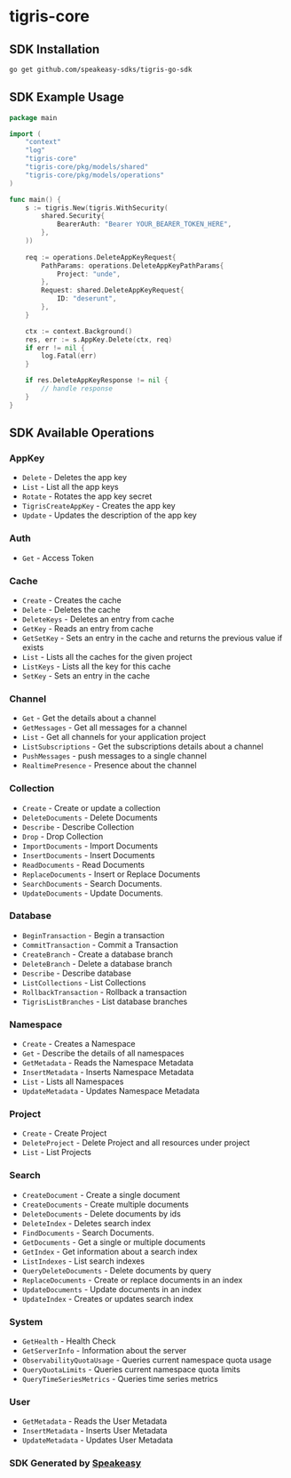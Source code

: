 # tigris-core

<!-- Start SDK Installation -->
## SDK Installation

```bash
go get github.com/speakeasy-sdks/tigris-go-sdk
```
<!-- End SDK Installation -->

## SDK Example Usage
<!-- Start SDK Example Usage -->
```go
package main

import (
    "context"
    "log"
    "tigris-core"
    "tigris-core/pkg/models/shared"
    "tigris-core/pkg/models/operations"
)

func main() {
    s := tigris.New(tigris.WithSecurity(
        shared.Security{
            BearerAuth: "Bearer YOUR_BEARER_TOKEN_HERE",
        },
    ))
    
    req := operations.DeleteAppKeyRequest{
        PathParams: operations.DeleteAppKeyPathParams{
            Project: "unde",
        },
        Request: shared.DeleteAppKeyRequest{
            ID: "deserunt",
        },
    }

    ctx := context.Background()
    res, err := s.AppKey.Delete(ctx, req)
    if err != nil {
        log.Fatal(err)
    }

    if res.DeleteAppKeyResponse != nil {
        // handle response
    }
}
```
<!-- End SDK Example Usage -->

<!-- Start SDK Available Operations -->
## SDK Available Operations


### AppKey

* `Delete` - Deletes the app key
* `List` - List all the app keys
* `Rotate` - Rotates the app key secret
* `TigrisCreateAppKey` - Creates the app key
* `Update` - Updates the description of the app key

### Auth

* `Get` - Access Token

### Cache

* `Create` - Creates the cache
* `Delete` - Deletes the cache
* `DeleteKeys` - Deletes an entry from cache
* `GetKey` - Reads an entry from cache
* `GetSetKey` - Sets an entry in the cache and returns the previous value if exists
* `List` - Lists all the caches for the given project
* `ListKeys` - Lists all the key for this cache
* `SetKey` - Sets an entry in the cache

### Channel

* `Get` - Get the details about a channel
* `GetMessages` - Get all messages for a channel
* `List` - Get all channels for your application project
* `ListSubscriptions` - Get the subscriptions details about a channel
* `PushMessages` - push messages to a single channel
* `RealtimePresence` - Presence about the channel

### Collection

* `Create` - Create or update a collection
* `DeleteDocuments` - Delete Documents
* `Describe` - Describe Collection
* `Drop` - Drop Collection
* `ImportDocuments` - Import Documents
* `InsertDocuments` - Insert Documents
* `ReadDocuments` - Read Documents
* `ReplaceDocuments` - Insert or Replace Documents
* `SearchDocuments` - Search Documents.
* `UpdateDocuments` - Update Documents.

### Database

* `BeginTransaction` - Begin a transaction
* `CommitTransaction` - Commit a Transaction
* `CreateBranch` - Create a database branch
* `DeleteBranch` - Delete a database branch
* `Describe` - Describe database
* `ListCollections` - List Collections
* `RollbackTransaction` - Rollback a transaction
* `TigrisListBranches` - List database branches

### Namespace

* `Create` - Creates a Namespace
* `Get` - Describe the details of all namespaces
* `GetMetadata` - Reads the Namespace Metadata
* `InsertMetadata` - Inserts Namespace Metadata
* `List` - Lists all Namespaces
* `UpdateMetadata` - Updates Namespace Metadata

### Project

* `Create` - Create Project
* `DeleteProject` - Delete Project and all resources under project
* `List` - List Projects

### Search

* `CreateDocument` - Create a single document
* `CreateDocuments` - Create multiple documents
* `DeleteDocuments` - Delete documents by ids
* `DeleteIndex` - Deletes search index
* `FindDocuments` - Search Documents.
* `GetDocuments` - Get a single or multiple documents
* `GetIndex` - Get information about a search index
* `ListIndexes` - List search indexes
* `QueryDeleteDocuments` - Delete documents by query
* `ReplaceDocuments` - Create or replace documents in an index
* `UpdateDocuments` - Update documents in an index
* `UpdateIndex` - Creates or updates search index

### System

* `GetHealth` - Health Check
* `GetServerInfo` - Information about the server
* `ObservabilityQuotaUsage` - Queries current namespace quota usage
* `QueryQuotaLimits` - Queries current namespace quota limits
* `QueryTimeSeriesMetrics` - Queries time series metrics

### User

* `GetMetadata` - Reads the User Metadata
* `InsertMetadata` - Inserts User Metadata
* `UpdateMetadata` - Updates User Metadata
<!-- End SDK Available Operations -->

### SDK Generated by [Speakeasy](https://docs.speakeasyapi.dev/docs/using-speakeasy/client-sdks)
